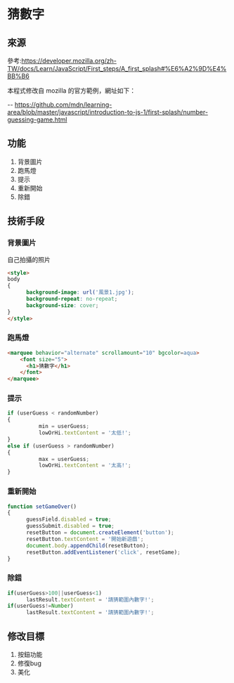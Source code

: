 # 猜數字 
## 來源 
參考:https://developer.mozilla.org/zh-TW/docs/Learn/JavaScript/First_steps/A_first_splash#%E6%A2%9D%E4%BB%B6  

本程式修改自 mozilla 的官方範例，網址如下：

-- https://github.com/mdn/learning-area/blob/master/javascript/introduction-to-js-1/first-splash/number-guessing-game.html

## 功能
1. 背景圖片
2. 跑馬燈
3. 提示
4. 重新開始
5. 除錯

## 技術手段
### 背景圖片
自己拍攝的照片
```html
<style>
body 
{
      background-image: url('風景1.jpg');
      background-repeat: no-repeat;
      background-size: cover;
}
</style>
```
### 跑馬燈
```html
<marquee behavior="alternate" scrollamount="10" bgcolor=aqua>
    <font size="5">
      <h1>猜數字</h1>
    </font>
</marquee>
```
### 提示
```js
if (userGuess < randomNumber)
{
          min = userGuess;
          lowOrHi.textContent = '太低!';
} 
else if (userGuess > randomNumber) 
{
          max = userGuess;
          lowOrHi.textContent = '太高!';
}
```
### 重新開始
```js
function setGameOver() 
{
      guessField.disabled = true;
      guessSubmit.disabled = true;
      resetButton = document.createElement('button');
      resetButton.textContent = '開始新遊戲';
      document.body.appendChild(resetButton);
      resetButton.addEventListener('click', resetGame);
}
```
### 除錯
```js
if(userGuess>100||userGuess<1)
      lastResult.textContent = '請猜範圍內數字!';
if(userGuess!=Number)
      lastResult.textContent = '請猜範圍內數字!';
```
## 修改目標
1. 按鈕功能
2. 修復bug
3. 美化
